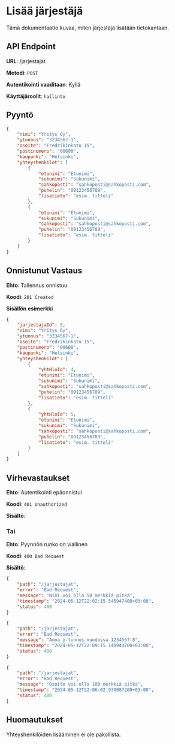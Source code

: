 # Lisää järjestäjä
Tämä dokumentaatio kuvaa, miten järjestäjä lisätään tietokantaan.

## API Endpoint

**URL**: /jarjestajat

**Metodi**: `POST`

**Autentikointi vaaditaan**: Kyllä

**Käyttäjäroolit**: `hallinto`

## Pyyntö

```Json
{
    "nimi": "Yritys Oy",
    "ytunnus": "3234567-1",
    "osoite": "Fredrikinkatu 15",
    "postinumero": "00600",
    "kaupunki": "Helsinki",
    "yhteyshenkilot": [
        {
            "etunimi": "Etunimi", 
            "sukunimi": "Sukunimi",
            "sahkoposti": "sahkoposti@sahkoposti.com", 
            "puhelin": "09123456789", 
            "lisatieto": "esim. titteli"
        },
        {
            "etunimi": "Etunimi", 
            "sukunimi": "Sukunimi",
            "sahkoposti": "sahkoposti@sahkoposti.com", 
            "puhelin": "09123456789", 
            "lisatieto": "esim. titteli"
        }
    ]
}
```

## Onnistunut Vastaus

**Ehto**: Tallennus onnistuu

**Koodi**: `201 Created`

**Sisällön esimerkki**
```json
{
    "jarjestajaId": 5,
    "nimi": "Yritys Oy",
    "ytunnus": "3234567-1",
    "osoite": "Fredrikinkatu 15",
    "postinumero": "00600",
    "kaupunki": "Helsinki",
    "yhteyshenkilot": [
        {
            "yhtHloId": 4,
            "etunimi": "Etunimi",
            "sukunimi": "Sukunimi",
            "sahkoposti": "sahkoposti@sahkoposti.com",
            "puhelin": "09123456789",
            "lisatieto": "esim. titteli"
        },
        {
            "yhtHloId": 5,
            "etunimi": "Etunimi",
            "sukunimi": "Sukunimi",
            "sahkoposti": "sahkoposti@sahkoposti.com",
            "puhelin": "09123456789",
            "lisatieto": "esim. titteli"
        }
    ]
}
```

## Virhevastaukset

**Ehto**: Autentikointi epäonnistui

**Koodi**: `401 Unauthorized`

**Sisältö**:

### Tai

**Ehto**: Pyynnön runko on viallinen

**Koodi**: `400 Bad Request`

**Sisältö**:

```json
{
    "path": "/jarjestajat",
    "error": "Bad Request",
    "message": "Nimi voi olla 50 merkkiä pitkä",
    "timestamp": "2024-05-12T22:02:15.545947400+03:00",
    "status": 400
}
```

```json
{
    "path": "/jarjestajat",
    "error": "Bad Request",
    "message": "Anna y-tunnus muodossa 1234567-8",
    "timestamp": "2024-05-12T22:09:15.140944700+03:00",
    "status": 400
}
```

```json
{
    "path": "/jarjestajat",
    "error": "Bad Request",
    "message": "Osoite voi olla 100 merkkiä pitkä",
    "timestamp": "2024-05-12T22:06:02.930087200+03:00",
    "status": 400
}
```

## Huomautukset
Yhteyshenkilöiden lisääminen ei ole pakollista.
